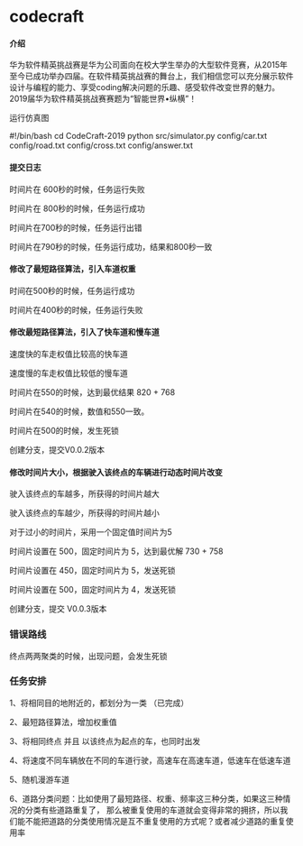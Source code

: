 ﻿# codecraft

#### 介绍
华为软件精英挑战赛是华为公司面向在校大学生举办的大型软件竞赛，从2015年至今已成功举办四届。在软件精英挑战赛的舞台上，我们相信您可以充分展示软件设计与编程的能力、享受coding解决问题的乐趣、感受软件改变世界的魅力。 2019届华为软件精英挑战赛赛题为“智能世界•纵横”！

运行仿真图

#!/bin/bash
cd CodeCraft-2019
python src/simulator.py config/car.txt config/road.txt config/cross.txt config/answer.txt



#### 提交日志

时间片在 600秒的时候，任务运行失败

时间片在 800秒的时候，任务运行成功

时间片在700秒的时候，任务运行出错

时间片在790秒的时候，任务运行成功，结果和800秒一致



#### **修改了最短路径算法，引入车道权重**

时间在500秒的时候，任务运行成功

时间片在400秒的时候，任务运行失败



#### **修改最短路径算法，引入了快车道和慢车道**

速度快的车走权值比较高的快车道

速度慢的车走权值比较低的慢车道

时间片在550的时候，达到最优结果  820 + 768

时间片在540的时候，数值和550一致。

时间片在500的时候，发生死锁

创建分支，提交V0.0.2版本



#### **修改时间片大小，根据驶入该终点的车辆进行动态时间片改变**

驶入该终点的车越多，所获得的时间片越大

驶入该终点的车越少，所获得的时间片越小

对于过小的时间片，采用一个固定值时间片为5

时间片设置在 500，固定时间片为 5，达到最优解  730 + 758

时间片设置在 450，固定时间片为 5，发送死锁

时间片设置在 500，固定时间片为 4，发送死锁

创建分支，提交 V0.0.3版本







### 错误路线

终点两两聚类的时候，出现问题，会发生死锁

### 任务安排

1、将相同目的地附近的，都划分为一类 （已完成）

2、最短路径算法，增加权重值

3、将相同终点 并且 以该终点为起点的车，也同时出发

4、将速度不同车辆放在不同的车道行驶，高速车在高速车道，低速车在低速车道

5、随机漫游车道

6、道路分类问题：比如使用了最短路径、权重、频率这三种分类，如果这三种情况的分类有些道路重复了，
那么被重复使用的车道就会变得非常的拥挤，所以我们能不能把道路的分类使用情况是互不重复使用的方式呢？或者减少道路的重复使用率